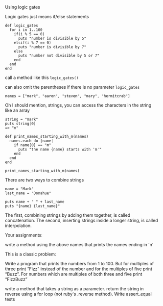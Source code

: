 Using logic gates

Logic gates just means if/else statements

```
def logic_gates
  for i in 1..100
    if(i % 5 == 0)
      puts "number is divisible by 5"
    elsif(i % 7 == 0)
      puts "number is divisible by 7"
    else
      puts "number not divisible by 5 or 7"
    end
  end
end
```

call a method like this
`logic_gates()`

can also omit the parentheses if there is no parameter
`logic_gates`

`names = ["mark", "aaron", "steven", "mary", "hermitcrab"]`

Oh I should mention, strings, you can access the characters in the string like an array

```
string = "mark"
puts string[0]
=> "m"

def print_names_starting_with_m(names)
  names.each do |name|
    if name[0] == "m"
      puts "the name {name} starts with 'm'"
    end
  end
end

print_names_starting_with_m(names)
```

There are two ways to combine strings

```
name = "Mark"
last_name = "Donahue"

puts name + " " + last_name
puts "{name} {last_name}"

```

The first, combining strings by adding them together, is called concatenation. The second, inserting strings inside a longer string, is called interpolation.

Your assignments:

write a method using the above names that prints the names ending in 'n'

This is a classic problem:

Write a program that prints the numbers from 1 to 100. But for multiples of three print “Fizz” 
instead of the number and for the multiples of five print “Buzz”.
For numbers which are multiples of both three and five print “FizzBuzz”

write a method that takes a string as a parameter. return the string in reverse using a for loop (not ruby's .reverse method). 
Write assert_equal tests